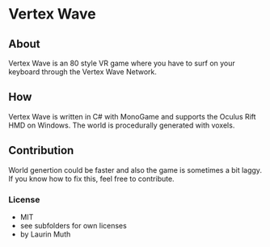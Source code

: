 # Vertex Wave

## About
Vertex Wave is an 80 style VR game where you have to surf on your keyboard through the Vertex Wave Network.

## How
Vertex Wave is written in C# with MonoGame and supports the Oculus Rift HMD on Windows.
The world is procedurally generated with voxels.

## Contribution
World genertion could be faster and also the game is sometimes a bit laggy.
If you know how to fix this, feel free to contribute.

### License
- MIT
- see subfolders for own licenses
- by Laurin Muth

